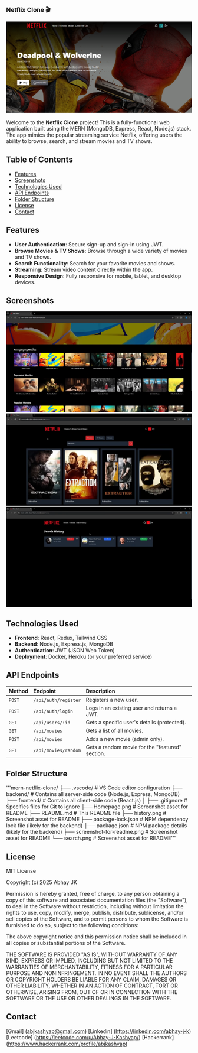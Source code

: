 ### Netflix Clone 🎬
![Netflix Clone Screenshot](./screenshot-for-readme.png)


Welcome to the **Netflix Clone** project! This is a fully-functional web application built using the MERN (MongoDB, Express, React, Node.js) stack. The app mimics the popular streaming service Netflix, offering users the ability to browse, search, and stream movies and TV shows.

## Table of Contents

- [Features](#features)
- [Screenshots](#screenshots)
- [Technologies Used](#technologies-used)
- [API Endpoints](#api-endpoints)
- [Folder Structure](#folder-structure)
- [License](#license)
- [Contact](#contact)

## Features

- **User Authentication**: Secure sign-up and sign-in using JWT.
- **Browse Movies & TV Shows**: Browse through a wide variety of movies and TV shows.
- **Search Functionality**: Search for your favorite movies and shows.
- **Streaming**: Stream video content directly within the app.
- **Responsive Design**: Fully responsive for mobile, tablet, and desktop devices.

## Screenshots

![Homepage](./Homepage.png)
![Movie Details](./search.png)
![Search History](./history.png)


## Technologies Used

- **Frontend**: React, Redux, Tailwind CSS
- **Backend**: Node.js, Express.js, MongoDB
- **Authentication**: JWT (JSON Web Token)
- **Deployment**: Docker, Heroku (or your preferred service)

## API Endpoints
| Method | Endpoint | Description |
| :--- | :--- | :--- |
| `POST` | `/api/auth/register` | Registers a new user. |
| `POST` | `/api/auth/login` | Logs in an existing user and returns a JWT. |
| `GET` | `/api/users/:id` | Gets a specific user's details (protected). |
| `GET` | `/api/movies` | Gets a list of all movies. |
| `POST` | `/api/movies` | Adds a new movie (admin only). |
| `GET` | `/api/movies/random` | Gets a random movie for the "featured" section. |


## Folder Structure
'''mern-netflix-clone/
├── .vscode/          # VS Code editor configuration
├── backend/          # Contains all server-side code (Node.js, Express, MongoDB)
├── frontend/         # Contains all client-side code (React.js)
│
├── .gitignore        # Specifies files for Git to ignore
├── Homepage.png      # Screenshot asset for README
├── README.md         # This README file
├── history.png       # Screenshot asset for README
├── package-lock.json # NPM dependency lock file (likely for the backend)
├── package.json      # NPM package details (likely for the backend)
├── screenshot-for-readme.png # Screenshot asset for README
└── search.png        # Screenshot asset for README'''


## License
MIT License

Copyright (c) 2025 Abhay JK

Permission is hereby granted, free of charge, to any person obtaining a copy
of this software and associated documentation files (the "Software"), to deal
in the Software without restriction, including without limitation the rights
to use, copy, modify, merge, publish, distribute, sublicense, and/or sell
copies of the Software, and to permit persons to whom the Software is
furnished to do so, subject to the following conditions:

The above copyright notice and this permission notice shall be included in all
copies or substantial portions of the Software.

THE SOFTWARE IS PROVIDED "AS IS", WITHOUT WARRANTY OF ANY KIND, EXPRESS OR
IMPLIED, INCLUDING BUT NOT LIMITED TO THE WARRANTIES OF MERCHANTABILITY,
FITNESS FOR A PARTICULAR PURPOSE AND NONINFRINGEMENT. IN NO EVENT SHALL THE
AUTHORS OR COPYRIGHT HOLDERS BE LIABLE FOR ANY CLAIM, DAMAGES OR OTHER
LIABILITY, WHETHER IN AN ACTION OF CONTRACT, TORT OR OTHERWISE, ARISING FROM,
OUT OF OR IN CONNECTION WITH THE SOFTWARE OR THE USE OR OTHER DEALINGS IN THE
SOFTWARE.


## Contact
[Gmail] (abjkashyap@gmail.com)
[Linkedin] (https://linkedin.com/abhay-j-k)
[Leetcode] (https://leetcode.com/u/Abhay-J-Kashyap/)
[Hackerrank] (https://www.hackerrank.com/profile/abjkashyap)


